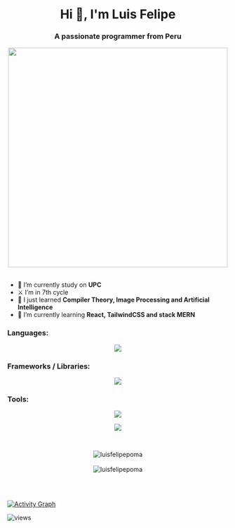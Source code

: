 <h1 align="center">Hi 👋, I'm Luis Felipe</h1>
<h3 align="center">A passionate programmer from Peru</h3>
<div align="center">
<img src="https://github.com/Anmol-Baranwal/Cool-GIFs-For-GitHub/assets/74038190/0c7eb6ed-663b-4ce4-bfbd-18239a38ba1b" width="500">
<br><br>
</div>


- 🔭 I’m currently study on **UPC**
- ⚔ I’m in 7th cycle
- 🌱 I just learned **Compiler Theory, Image Processing and Artificial Intelligence**
- 🎢 I’m currently learning **React, TailwindCSS and stack MERN**

<h3 align="left">Languages:</h3>
<p align="center">
  <a href="https://skillicons.dev">
    <img src="https://skillicons.dev/icons?i=c,cpp,python,javascript,typescript,dart,html,css" />
  </a>
</p>

<h3 align="left">Frameworks / Libraries:</h3>
<p align="center">
  <a href="https://skillicons.dev">
    <img src="https://skillicons.dev/icons?i=react,angular,flutter,nodejs,flask,d3" />
  </a>
</p>

<h3 align="left">Tools:</h3>
<p align="center">
  <a href="https://skillicons.dev">
    <img src="https://skillicons.dev/icons?i=git,docker,aws,linux,mongodb,mysql" />
  </a>
</p>

<p align="center">
  <a href="https://skillicons.dev">
    <img src="https://skillicons.dev/icons?i=vscode,visualstudio,figma,ps,ai,bash,postman" />
  </a>
</p>
<br/>

<p align="center" >
<img align="center" src="https://github-readme-stats.vercel.app/api/top-langs?username=luisfelipepoma&show_icons=true&locale=en&theme=gruvbox" alt="luisfelipepoma" />
<br/><br/>

<img align="center" src="https://github-readme-streak-stats.herokuapp.com/?user=luisfelipepoma&theme=gruvbox" alt="luisfelipepoma" />
</p>
<br/><br/>

[![Activity Graph](https://github-readme-activity-graph.vercel.app/graph?username=luisfelipepoma&theme=xcode)](https://github.com/ashutosh00710/github-readme-activity-graph)

<p align="left"> <img src="https://komarev.com/ghpvc/?username=LuisFelipePoma&label=Profile%20views&color=0e75b6&style=flat" alt="views" /> </p>


